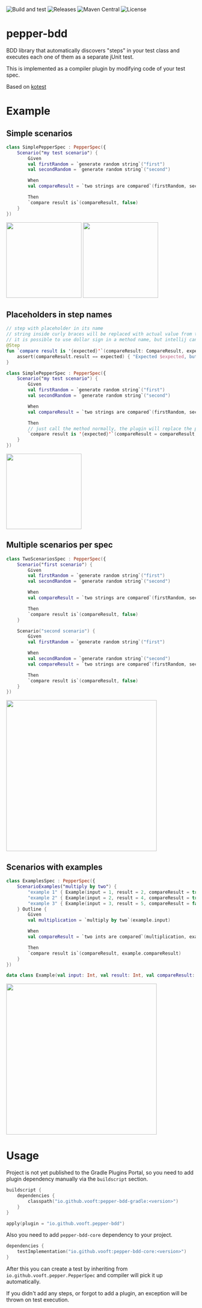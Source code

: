 ![Build and test](https://github.com/vooft/pepper-bdd/actions/workflows/build.yml/badge.svg?branch=main)
![Releases](https://img.shields.io/github/v/release/vooft/pepper-bdd)
![Maven Central](https://img.shields.io/maven-central/v/io.github.vooft/pepper-bdd-core)
![License](https://img.shields.io/github/license/vooft/pepper-bdd)

# pepper-bdd
BDD library that automatically discovers "steps" in your test class and executes each one of them as a separate jUnit test.

This is implemented as a compiler plugin by modifying code of your test spec.

Based on [kotest](https://github.com/kotest/kotest)

# Example
## Simple scenarios
```kotlin
class SimplePepperSpec : PepperSpec({
    Scenario("my test scenario") {
        Given
        val firstRandom = `generate random string`("first")
        val secondRandom = `generate random string`("second")

        When
        val compareResult = `two strings are compared`(firstRandom, secondRandom)

        Then
        `compare result is`(compareResult, false)
    }
})
```

<img src="docs/ordered-steps-report-simple.png" height="200">
<img src="docs/ordered-steps-intellij-simple.png" height="200">

## Placeholders in step names
```kotlin
// step with placeholder in its name
// string inside curly braces will be replaced with actual value from the arguments, if there is no match, it will stay as-is 
// it is possible to use dollar sign in a method name, but intellij can't handle it properly and will show that the method is not used, even though it is
@Step
fun `compare result is '{expected}'`(compareResult: CompareResult, expected: Boolean) {
    assert(compareResult.result == expected) { "Expected $expected, but got ${compareResult.result}" }
}

class SimplePepperSpec : PepperSpec({
    Scenario("my test scenario") {
        Given
        val firstRandom = `generate random string`("first")
        val secondRandom = `generate random string`("second")

        When
        val compareResult = `two strings are compared`(firstRandom, secondRandom)

        Then
        // just call the method normally, the plugin will replace the placeholder with the actual value
        `compare result is '{expected}'`(compareResult = compareResult, expected = false)
    }
})
```

<img src="docs/ordered-steps-intellij-simple-placeholder.png" height="200">

## Multiple scenarios per spec
```kotlin
class TwoScenariosSpec : PepperSpec({
    Scenario("first scenario") {
        Given
        val firstRandom = `generate random string`("first")
        val secondRandom = `generate random string`("second")

        When
        val compareResult = `two strings are compared`(firstRandom, secondRandom)

        Then
        `compare result is`(compareResult, false)
    }

    Scenario("second scenario") {
        Given
        val firstRandom = `generate random string`("first")

        When
        val secondRandom = `generate random string`("second")
        val compareResult = `two strings are compared`(firstRandom, secondRandom)

        Then
        `compare result is`(compareResult, false)
    }
})
```

<img src="docs/ordered-steps-intellij-two.png" height="400">

## Scenarios with examples
```kotlin
class ExamplesSpec : PepperSpec({
    ScenarioExamples("multiply by two") {
        "example 1" { Example(input = 1, result = 2, compareResult = true) }
        "example 2" { Example(input = 2, result = 4, compareResult = true) }
        "example 3" { Example(input = 3, result = 5, compareResult = false) }
    } Outline {
        Given
        val multiplication = `multiply by two`(example.input)

        When
        val compareResult = `two ints are compared`(multiplication, example.result)

        Then
        `compare result is`(compareResult, example.compareResult)
    }
})

data class Example(val input: Int, val result: Int, val compareResult: Boolean)
```

<img src="docs/ordered-steps-intellij-examples.png" height="400">

# Usage
Project is not yet published to the Gradle Plugins Portal, so you need to add plugin dependency manually via the `buildscript` section.

```kotlin
buildscript {
    dependencies {
        classpath("io.github.vooft:pepper-bdd-gradle:<version>")
    }
}

apply(plugin = "io.github.vooft.pepper-bdd")
```

Also you need to add `pepper-bdd-core` dependency to your project.

```kotlin
dependencies {
    testImplementation("io.github.vooft:pepper-bdd-core:<version>")
}
```

After this you can create a test by inheriting from `io.github.vooft.pepper.PepperSpec` and compiler will pick it up automatically.

If you didn't add any steps, or forgot to add a plugin, an exception will be thrown on test execution.
